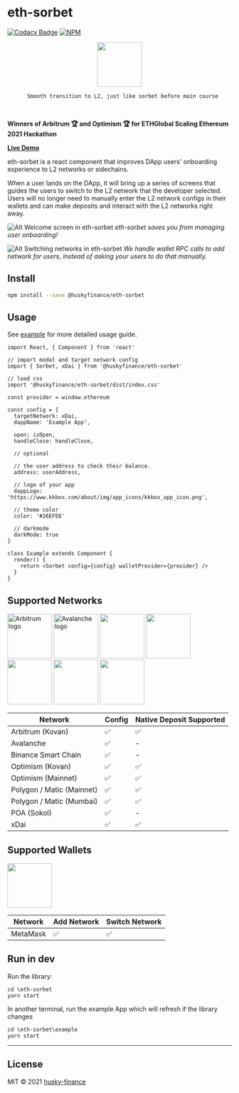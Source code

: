 # eth-sorbet

[![Codacy Badge](https://api.codacy.com/project/badge/Grade/c1284f47efa14c5a947628bcc1c17c17)](https://app.codacy.com/gh/husky-finance/eth-sorbet?utm_source=github.com&utm_medium=referral&utm_content=husky-finance/eth-sorbet&utm_campaign=Badge_Grade_Settings)
[![NPM](https://img.shields.io/npm/v/@huskyfinance/eth-sorbet.svg)](https://www.npmjs.com/package/@huskyfinance/eth-sorbet)

<p align="center">
<img src="https://i.imgur.com/Q6k8YyH.png" height=100>

<p align="center"><code>  Smooth transition to L2, just like sorbet before main course</code></p>

<br>

**Winners of Arbitrum 🏆 and Optimism 🏆 for ETHGlobal Scaling Ethereum 2021 Hackathon**

[**Live Demo**](https://eth-sorbet-demo.netlify.app/)

eth-sorbet is a react component that improves DApp users' onboarding experience to L2 networks or sidechains.

When a user lands on the DApp, it will bring up a series of screens that guides the users to switch to the L2 network that the developer selected. Users will no longer need to manually enter the L2 network configs in their wallets and can make deposits and interact with the L2 networks right away.

![Alt Welcome screen in eth-sorbet](https://i.imgur.com/qeq0yHy.png)
_eth-sorbet saves you from managing user onboarding!_

![Alt Switching networks in eth-sorbet](https://i.imgur.com/kZ3wM1t.png)
_We handle wallet RPC calls to add network for users, instead of asking your users to do that manually._

## Install

```bash
npm install --save @huskyfinance/eth-sorbet
```

## Usage

See [example](./example) for more detailed usage guide.

```tsx
import React, { Component } from 'react'

// import modal and target network config
import { Sorbet, xDai } from '@huskyfinance/eth-sorbet'

// load css
import '@huskyfinance/eth-sorbet/dist/index.css'

const provider = window.ethereum

const config = {
  targetNetwork: xDai,
  dappName: 'Example App',

  open: isOpen,
  handleClose: handleClose,

  // optional

  // the user address to check their balance.
  address: userAddress,

  // logo of your app
  dappLogo: 'https://www.kkbox.com/about/img/app_icons/kkbox_app_icon.png',

  // theme color
  color: '#26EFE6'

  // darkmode
  darkMode: true
}

class Example extends Component {
  render() {
    return <Sorbet config={config} walletProvider={provider} />
  }
}
```

## Supported Networks

<!-- Arbitrum -->
<img src="https://i.imgur.com/Xo8nfAx.png" alt="Arbitrum logo" height=100 width=100>

<!-- Avalanche -->
<img src="https://i.imgur.com/g148n1Y.png" alt="Avalanche logo" height=100 width=100>

<!-- Binance Smart Chain -->
<img src="https://i.imgur.com/Cp06TKR.png" height=100>

<!-- Optimism -->
<img src="https://i.imgur.com/ZXvd5N0.png" height=100>

<!-- Polygon / Matic -->
<img src="https://i.imgur.com/pWenOF0.png" height=100>

<!-- POA (Sokol) -->
<img src="https://i.imgur.com/bjTlv4Q.png" height=100>

<!-- xDai -->
<img src="https://i.imgur.com/NgKW5Il.png" height=100>

| Network                   | Config | Native Deposit Supported |
| ------------------------- | ------ | ------------------------ |
| Arbitrum (Kovan)          | ✅     | ✅                       |
| Avalanche                 | ✅     | -                        |
| Binance Smart Chain       | ✅     | -                        |
| Optimism (Kovan)          | ✅     | ✅                       |
| Optimism (Mainnet)        | ✅     | ✅                       |
| Polygon / Matic (Mainnet) | ✅     | ✅                       |
| Polygon / Matic (Mumbai)  | ✅     | ✅                       |
| POA (Sokol)               | ✅     | -                        |
| xDai                      | ✅     | ✅                       |

## Supported Wallets

<!-- Metamask -->
<img src="https://i.imgur.com/DH2m2KD.png" height=100>

| Network  | Add Network | Switch Network |
| -------- | ----------- | -------------- |
| MetaMask | ✅          | ✅             |

## Run in dev

Run the library:

```shell
cd \eth-sorbet
yarn start
```

In another terminal, run the example App which will refresh if the library changes

```shell
cd \eth-sorbet\example
yarn start
```

---

## License

MIT © 2021 [husky-finance](https://github.com/husky-finance)
